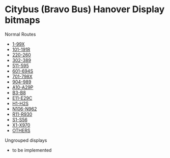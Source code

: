 # Citybus (Bravo Bus) Hanover Display bitmaps

Normal Routes
- [1-99X](index_1-99x.html)      
- [101-191R](index_101-191r.html)
- [220-260](index_220-260.html)  
- [302-389](index_302-389.html)  
- [511-595](index_511-595.html)  
- [601-694S](index_601-694s.html)
- [701-798X](index_701-798x.html)
- [904-989](index_904-989.html)
- [A10-A29P](index_A10-A29p.html)
- [B3-B8](index_B3-B8.html)
- [E11-E29C](index_E11-E29c.html)
- [H1-H2S](index_H1-H2s.html)
- [N106-N962](index_N106-N962.html)
- [R11-R930](index_R11-R930.html)
- [S1-S56](index_S1-S56.html)
- [X1-X970](index_X1-X970.html)
- [OTHERS](index_Others.html)

Ungrouped displays
- to be implemented